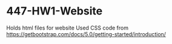 # 447-HW1-Website
Holds html files for website
Used CSS code from https://getbootstrap.com/docs/5.0/getting-started/introduction/
